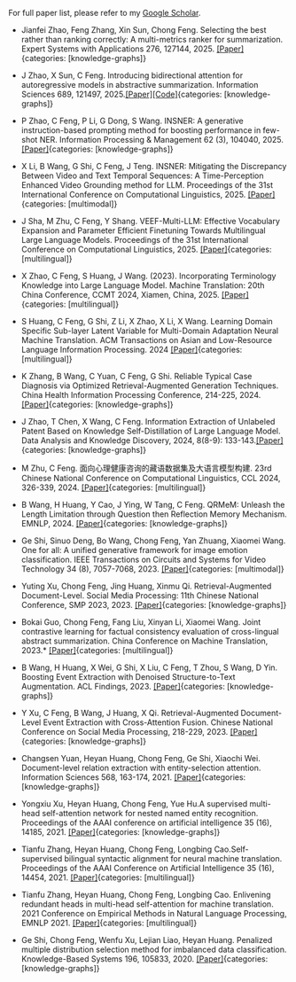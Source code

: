 For full paper list, please refer to my [Google Scholar](https://scholar.google.com/citations?user=WSqhHRYAAAAJ&hl=zh-CN&oi=ao).

<!-- #### Knowledge Graphs and Information Extraction -->
<!-- -  Xinyu Zhang, Linmei Hu, Luhao Zhang, Wentao Cheng, Yashen Wang, Ge Shi, Chong Feng, Liqiang Nie. Bi-Tuning with Collaborative Information for Controllable LLM-based Sequential Recommendation. Proceedings of the 63rd Annual Meeting of the Association for Computational Linguistics, 2025. [[Paper]](https://aclanthology.org/2025.acl-long.949/){categories: [knowledge-graphs]} -->

-  Jianfei Zhao, Feng Zhang, Xin Sun, Chong Feng. Selecting the best rather than ranking correctly: A multi-metrics ranker for summarization. Expert Systems with Applications 276, 127144, 2025. [[Paper]](https://www.sciencedirect.com/science/article/abs/pii/S0306457324003996){categories: [knowledge-graphs]}


- J Zhao, X Sun, C Feng. Introducing bidirectional attention for autoregressive models in abstractive summarization. Information Sciences 689, 121497, 2025.[[Paper]](https://www.sciencedirect.com/science/article/pii/S0020025524014117?via%3Dihub)[[Code]](https://github.com/beta-nlp/GAR){categories: [knowledge-graphs]}

-   P Zhao, C Feng, P Li, G Dong, S Wang. INSNER: A generative instruction-based prompting method for boosting performance in few-shot NER. Information Processing & Management 62 (3), 104040, 2025. [[Paper]](https://www.sciencedirect.com/science/article/abs/pii/S0306457324003996){categories: [knowledge-graphs]}

-  X Li, B Wang, G Shi, C Feng, J Teng. INSNER: Mitigating the Discrepancy Between Video and Text Temporal Sequences: A Time-Perception Enhanced Video Grounding method for LLM. Proceedings of the 31st International Conference on Computational Linguistics, 2025. [[Paper]](https://aclanthology.org/2025.coling-main.655.pdf){categories: [multimodal]}

-  J Sha, M Zhu, C Feng, Y Shang. VEEF-Multi-LLM: Effective Vocabulary Expansion and Parameter Efficient Finetuning Towards Multilingual Large Language Models. Proceedings of the 31st International Conference on Computational Linguistics, 2025. [[Paper]](https://aclanthology.org/2025.coling-main.533/){categories: [multilingual]}

-  X Zhao, C Feng, S Huang, J Wang. (2023). Incorporating Terminology Knowledge into Large Language Model. Machine Translation: 20th China Conference, CCMT 2024, Xiamen, China, 2025. [[Paper]](https://link.springer.com/chapter/10.1007/978-981-96-2292-4_6){categories: [multilingual]}


-  S Huang, C Feng, G Shi, Z Li, X Zhao, X Li, X Wang. Learning Domain Specific Sub-layer Latent Variable for Multi-Domain Adaptation Neural Machine Translation. ACM Transactions on Asian and Low-Resource Language Information Processing. 2024 [[Paper]](https://dl.acm.org/doi/abs/10.1145/3661305){categories: [multilingual]}

-  K Zhang, B Wang, C Yuan, C Feng, G Shi. Reliable Typical Case Diagnosis via Optimized Retrieval-Augmented Generation Techniques. China Health Information Processing Conference, 214-225, 2024. [[Paper]](https://link.springer.com/chapter/10.1007/978-981-96-4298-4_19){categories: [knowledge-graphs]}



-  J Zhao, T Chen, X Wang, C Feng. Information Extraction of Unlabeled Patent Based on Knowledge Self-Distillation of Large Language Model. Data Analysis and Knowledge Discovery, 2024, 8(8-9): 133-143.[[Paper]](https://manu44.magtech.com.cn/Jwk_infotech_wk3/CN/10.11925/infotech.2096-3467.2023.1246){categories: [knowledge-graphs]}

-  M Zhu, C Feng. 面向心理健康咨询的藏语数据集及大语言模型构建. 23rd Chinese National Conference on Computational Linguistics, CCL 2024, 326-339, 2024. [[Paper]](https://scholar.google.com/citations?view_op=view_citation&hl=zh-CN&user=WSqhHRYAAAAJ&pagesize=100&sortby=pubdate&citation_for_view=WSqhHRYAAAAJ:tS2w5q8j5-wC){categories: [multilingual]}



-  B Wang, H Huang, Y Cao, J Ying, W Tang, C Feng. QRMeM: Unleash the Length Limitation through Question then Reflection Memory Mechanism. EMNLP, 2024. [[Paper]](https://arxiv.org/abs/2406.13167){categories: [knowledge-graphs]}





-  Ge Shi, Sinuo Deng, Bo Wang, Chong Feng, Yan Zhuang, Xiaomei Wang. One for all: A unified generative framework for image emotion classification. IEEE Transactions on Circuits and Systems for Video Technology 34 (8), 7057-7068, 2023. [[Paper]](https://www.sciencedirect.com/science/article/abs/pii/S0306457324003996){categories: [multimodal]}


-  Yuting Xu, Chong Feng, Jing Huang, Xinmu Qi. Retrieval-Augmented Document-Level. Social Media Processing: 11th Chinese National Conference, SMP 2023, 2023. [[Paper]](https://books.google.com.hk/books?hl=zh-CN&lr=&id=ZWHjEAAAQBAJ&oi=fnd&pg=PA218&ots=TCg-FKmCM7&sig=mBHjhjASuohouAisUyE5euvKu2w&redir_esc=y#v=onepage&q&f=false){categories: [knowledge-graphs]}

-  Bokai Guo, Chong Feng, Fang Liu, Xinyan Li, Xiaomei Wang. Joint contrastive learning for factual consistency evaluation of cross-lingual abstract summarization. China Conference on Machine Translation, 2023.* [[Paper]](https://link.springer.com/chapter/10.1007/978-981-99-7894-6_11){categories: [multilingual]}




-   B Wang, H Huang, X Wei, G Shi, X Liu, C Feng, T Zhou, S Wang, D Yin. Boosting Event Extraction with Denoised Structure-to-Text Augmentation. ACL Findings, 2023. [[Paper]](https://arxiv.org/pdf/2305.09598){categories: [knowledge-graphs]}


-  Y Xu, C Feng, B Wang, J Huang, X Qi. Retrieval-Augmented Document-Level Event Extraction with Cross-Attention Fusion. Chinese National Conference on Social Media Processing, 218-229, 2023. [[Paper]](https://link.springer.com/chapter/10.1007/978-981-99-7596-9_16){categories: [knowledge-graphs]}


-  Changsen Yuan, Heyan Huang, Chong Feng, Ge Shi, Xiaochi Wei. Document-level relation extraction with entity-selection attention. Information Sciences 568, 163-174, 2021. [[Paper]](https://www.sciencedirect.com/science/article/abs/pii/S0020025521003285){categories: [knowledge-graphs]}




-   Yongxiu Xu, Heyan Huang, Chong Feng, Yue Hu.A supervised multi-head self-attention network for nested named entity recognition. Proceedings of the AAAI conference on artificial intelligence 35 (16), 14185, 2021. [[Paper]](https://ojs.aaai.org/index.php/AAAI/article/view/17669){categories: [knowledge-graphs]}



-   Tianfu Zhang, Heyan Huang, Chong Feng, Longbing Cao.Self-supervised bilingual syntactic alignment for neural machine translation. Proceedings of the AAAI Conference on Artificial Intelligence 35 (16), 14454, 2021. [[Paper]](https://ojs.aaai.org/index.php/AAAI/article/view/17699){categories: [multilingual]}



-   Tianfu Zhang, Heyan Huang, Chong Feng, Longbing Cao. Enlivening redundant heads in multi-head self-attention for machine translation. 2021 Conference on Empirical Methods in Natural Language Processing, EMNLP 2021. [[Paper]](https://researchers.mq.edu.au/en/publications/enlivening-redundant-heads-in-multi-head-self-attention-for-machi){categories: [multilingual]}


-  Ge Shi, Chong Feng, Wenfu Xu, Lejian Liao, Heyan Huang. Penalized multiple distribution selection method for imbalanced data classification. Knowledge-Based Systems 196, 105833, 2020. [[Paper]](https://www.sciencedirect.com/science/article/abs/pii/S0950705120302082){categories: [knowledge-graphs]}



<!-- #### Multimodal Large Language Models -->

<!-- -  Q Su, C Feng, G Shi, B Wang, Y Zhuang. Enhancing discriminative ability in multimodal LLMs: A contrastive learning approach for CT report generation. Information Fusion, 103240, 2025.*[[Paper]](https://www.sciencedirect.com/science/article/abs/pii/S1566253525003136){categories: [multimodal]} -->







<!-- -  L Hongzheng, W Ruojin, F Chong, L Fang. 英语科技论文摘要语步结构语料库构建研究 (Research on Construction of Corpus for Move Structures in Abstracts of English Scientific Research Articles).Proceedings of the 23rd Chinese National Conference on Computational Linguistics.* [[Paper]](https://aclanthology.org/2024.ccl-1.66/){categories: [multilingual]} -->












